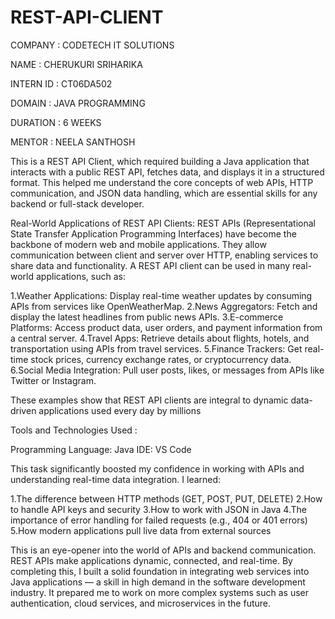 # REST-API-CLIENT 

COMPANY : CODETECH IT SOLUTIONS

NAME : CHERUKURI SRIHARIKA

INTERN ID : CT06DA502

DOMAIN : JAVA PROGRAMMING 

DURATION : 6 WEEKS

MENTOR : NEELA SANTHOSH


This is a REST API Client, which required building a Java application that interacts with a public REST API, fetches data, and displays it in a structured format. This helped me understand the core concepts of web APIs, HTTP communication, and JSON data handling, which are essential skills for any backend or full-stack developer.

Real-World Applications of REST API Clients:
REST APIs (Representational State Transfer Application Programming Interfaces) have become the backbone of modern web and mobile applications. They allow communication between client and server over HTTP, enabling services to share data and functionality. A REST API client can be used in many real-world applications, such as:

1.Weather Applications: Display real-time weather updates by consuming APIs from services like OpenWeatherMap.
2.News Aggregators: Fetch and display the latest headlines from public news APIs.
3.E-commerce Platforms: Access product data, user orders, and payment information from a central server.
4.Travel Apps: Retrieve details about flights, hotels, and transportation using APIs from travel services.
5.Finance Trackers: Get real-time stock prices, currency exchange rates, or cryptocurrency data.
6.Social Media Integration: Pull user posts, likes, or messages from APIs like Twitter or Instagram.

These examples show that REST API clients are integral to dynamic data-driven applications used every day by millions

Tools and Technologies Used :

Programming Language: Java
IDE: VS Code 

This task significantly boosted my confidence in working with APIs and understanding real-time data integration. I learned:

1.The difference between HTTP methods (GET, POST, PUT, DELETE)
2.How to handle API keys and security
3.How to work with JSON in Java
4.The importance of error handling for failed requests (e.g., 404 or 401 errors)
5.How modern applications pull live data from external sources

This is an eye-opener into the world of APIs and backend communication. REST APIs make applications dynamic, connected, and real-time. By completing this, I built a solid foundation in integrating web services into Java applications — a skill in high demand in the software development industry. It prepared me to work on more complex systems such as user authentication, cloud services, and microservices in the future.
